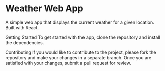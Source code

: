 <h1>Weather Web App</h1>
A simple web app that displays the current weather for a given location. Built with React.


Getting Started
To get started with the app, clone the repository and install the dependencies.




Contributing
If you would like to contribute to the project, please fork the repository and make your changes in a separate branch. Once you are satisfied with your changes, submit a pull request for review.
